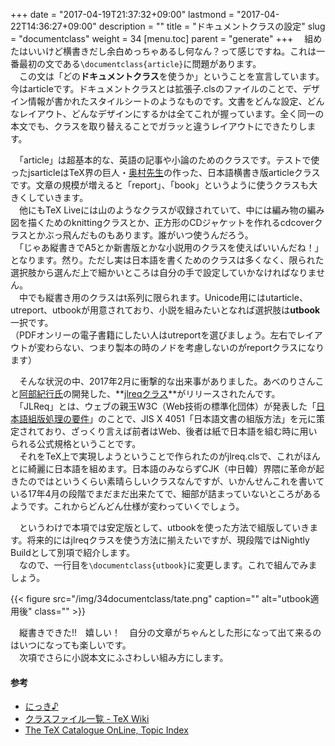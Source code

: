 +++
date = "2017-04-19T21:37:32+09:00"
lastmond = "2017-04-22T14:36:27+09:00"
description = ""
title = "ドキュメントクラスの設定"
slug = "documentclass"
weight = 34
[menu.toc]
    parent = "generate"
+++
&#x3000;組めたはいいけど横書きだし余白めっちゃあるし何なん？って感じですね。これは一番最初の文である`\documentclass{article}`に問題があります。  
　この文は「どの**ドキュメントクラス**を使うか」ということを宣言しています。今はarticleです。ドキュメントクラスとは拡張子.clsのファイルのことで、デザイン情報が書かれたスタイルシートのようなものです。文書をどんな設定、どんなレイアウト、どんなデザインにするかは全てこれが握っています。全く同一の本文でも、クラスを取り替えることでガラッと違うレイアウトにできたりします。

　「article」は超基本的な、英語の記事や小論のためのクラスです。テストで使ったjsarticleはTeX界の巨人・[奥村先生](https://oku.edu.mie-u.ac.jp/~okumura/)の作った、日本語横書き版articleクラスです。文章の規模が増えると「report」、「book」というように使うクラスも大きくしていきます。  
　他にもTeX Liveには山のようなクラスが収録されていて、中には編み物の編み図を描くためのknittingクラスとか、正方形のCDジャケットを作れるcdcoverクラスとかぶっ飛んだものもあります。誰がいつ使うんだろう。  
　「じゃあ縦書きでA5とか新書版とかな小説用のクラスを使えばいいんだね！」となります。然り。ただし実は日本語を書くためのクラスは多くなく、限られた選択肢から選んだ上で細かいところは自分の手で設定していかなければなりません。  
　中でも縦書き用のクラスはt系列に限られます。Unicode用にはutarticle、utreport、utbookが用意されており、小説を組みたいとなれば選択肢は**utbook**一択です。  
（PDFオンリーの電子書籍にしたい人はutreportを選びましょう。左右でレイアウトが変わらない、つまり製本の時のノドを考慮しないのがreportクラスになります）

　そんな状況の中、2017年2月に衝撃的な出来事がありました。あべのりさんこと[阿部紀行氏](http://www.math.sci.hokudai.ac.jp/~abenori/)の開発した、**[jlreqクラス](https://github.com/abenori/jlreq)**がリリースされたんです。  
　「JLReq」とは、ウェブの親玉W3C（Web技術の標準化団体）が発表した「[日本語組版処理の要件](https://www.w3.org/TR/jlreq/ja/)」のことで、JIS X 4051「日本語文書の組版方法」を元に策定されており、ざっくり言えば前者はWeb、後者は紙で日本語を組む時に用いられる公式規格ということです。  
　それをTeX上で実現しようということで作られたのがjlreq.clsで、これがほんとに綺麗に日本語を組めます。日本語のみならずCJK（中日韓）界隈に革命が起きたのではというくらい素晴らしいクラスなんですが、いかんせんこれを書いている17年4月の段階でまだまだ出来たてで、細部が詰まっていないところがあるようです。これからどんどん仕様が変わっていくでしょう。

　というわけで本項では安定版として、utbookを使った方法で組版していきます。将来的にはjlreqクラスを使う方法に揃えたいですが、現段階ではNightly Buildとして別項で紹介します。  
　なので、一行目を<code class=" language-latex">\documentclass{utbook}</code>に変更します。これで組んでみましょう。

{{< figure src="/img/34documentclass/tate.png" caption="" alt="utbook適用後" class="" >}}

　縦書きできた!!　嬉しい！　自分の文章がちゃんとした形になって出て来るのはいつになっても楽しいです。  
　次項でさらに小説本文にふさわしい組み方にします。

#### 参考
- [にっき♪](http://abenori.blogspot.com/2017/02/jlreq_9.html)
- [クラスファイル一覧 - TeX Wiki](https://texwiki.texjp.org/?%E3%82%AF%E3%83%A9%E3%82%B9%E3%83%95%E3%82%A1%E3%82%A4%E3%83%AB%E4%B8%80%E8%A6%A7)
- [The TeX Catalogue OnLine, Topic Index](http://texcatalogue.ctan.org/bytopic.html#cd)
